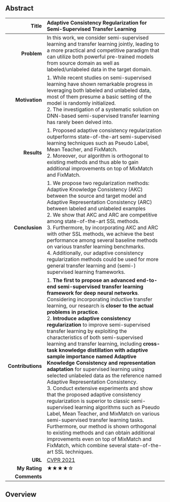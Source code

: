 ## Abstract
|             Title | Adaptive Consistency Regularization for Semi-Supervised Transfer Learning |
| ----------------: | :----------------------------------------------------------- |
|       **Problem** | In this work, we consider semi-supervised learning and transfer learning jointly, leading to a more practical and competitive paradigm that can utilize both powerful pre-trained models from source domain as well as labeled/unlabeled data in the target domain.|
|    **Motivation** | 1. While recent studies on semi-supervised learning have shown remarkable progress in leveraging both labeled and unlabeled data, most of them presume a basic setting of the model is randomly initialized. <br> 2. The investigation of a systematic solution on DNN-based semi-supervised transfer learning has rarely been delved into.|
|       **Results** | 1. Proposed adaptive consistency regularization outperforms state-of-the-art semi-supervised learning techniques such as Pseudo Label, Mean Teacher, and FixMatch. <br> 2. Moreover, our algorithm is orthogonal to existing methods and thus able to gain additional improvements on top of MixMatch and FixMatch.|
|    **Conclusion** | 1. We propose two regularization methods: Adaptive Knowledge Consistency (AKC) between the source and target model and Adaptive Representation Consistency (ARC) between labeled and unlabeled examples <br> 2. We show that AKC and ARC are competitive among state-of-the-art SSL methods. <br> 3. Furthermore, by incorporating AKC and ARC with other SSL methods, we achieve the best performance among several baseline methods on various transfer learning benchmarks. <br> 4.  Additionally, our adaptive consistency regularization methods could be used for more general transfer learning and (semi-) supervised learning frameworks.|
| **Contributions** | 1. **The first to propose an advanced end-to-end semi-supervised transfer learning framework for deep neural networks**. Considering incorporating inductive transfer learning, our research is **closer to the actual problems in practice**. <br> 2. **Introduce adaptive consistency regularization** to improve semi-supervised transfer learning by exploiting the characteristics of both semi-supervised learning and transfer learning, including **cross-task knowledge distillation with adaptive sample importance named Adaptive Knowledge Consistency and representation adaptation** for supervised learning using selected unlabeled data as the reference named Adaptive Representation Consistency. <br> 3. Conduct extensive experiments and show that the proposed adaptive consistency regularization is superior to classic semi-supervised learning algorithms such as Pseudo Label, Mean Teacher, and MixMatch on various semi-supervised transfer learning tasks. Furthermore, our method is shown orthogonal to existing methods and can obtain additional improvements even on top of MixMatch and FixMatch, which combine several state-of-the-art SSL techniques. |
|           **URL** | [CVPR 2021](https://openaccess.thecvf.com/content/CVPR2021/html/Abuduweili_Adaptive_Consistency_Regularization_for_Semi-Supervised_Transfer_Learning_CVPR_2021_paper.html) |
|     **My Rating** | ★★★★☆                                                    |
|      **Comments** ||

## Overview

